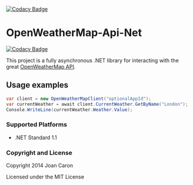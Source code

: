[![Codacy Badge](https://api.codacy.com/project/badge/Grade/6924c4f0ffe04b3cbeeff87a718a494d)](https://www.codacy.com/app/joancaron/OpenWeatherMap-Api-Net?utm_source=github.com&amp;utm_medium=referral&amp;utm_content=joancaron/OpenWeatherMap-Api-Net&amp;utm_campaign=Badge_Grade)

OpenWeatherMap-Api-Net
======================

[![Codacy Badge](https://api.codacy.com/project/badge/Grade/6924c4f0ffe04b3cbeeff87a718a494d)](https://www.codacy.com/app/joancaron/OpenWeatherMap-Api-Net?utm_source=github.com&utm_medium=referral&utm_content=joancaron/OpenWeatherMap-Api-Net&utm_campaign=badger)

This project is a fully asynchronous .NET library for interacting with the great [OpenWeatherMap API](http://openweathermap.org/API).

## Usage examples

```c#
var client = new OpenWeatherMapClient("optionalAppId");
var currentWeather = await client.CurrentWeather.GetByName("London");
Console.WriteLine(currentWeather.Weather.Value);
```

### Supported Platforms

* .NET Standard 1.1

### Copyright and License

Copyright 2014 Joan Caron

Licensed under the MIT License
